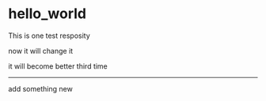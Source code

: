 # hello_world
This is one test resposity

now it will change it


it will become better third time


---
add something new
